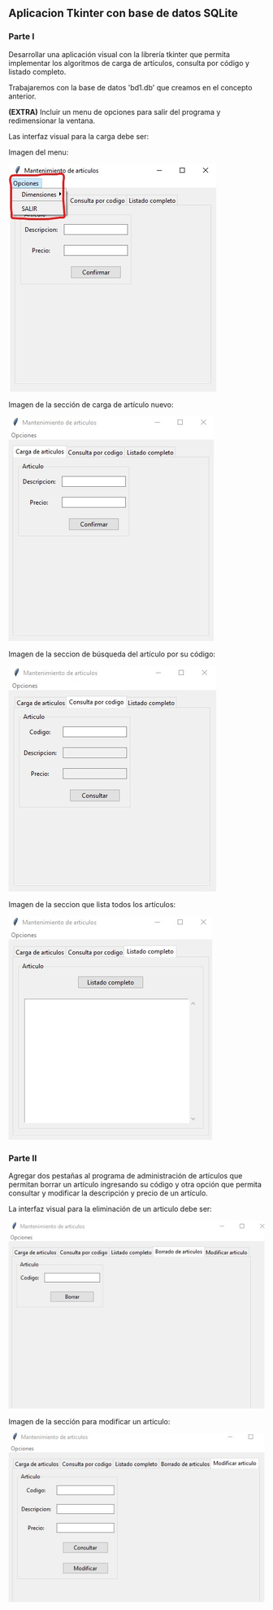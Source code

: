 ## Aplicacion Tkinter con base de datos SQLite

### Parte I

Desarrollar una aplicación visual con la librería tkinter que permita implementar los algoritmos de carga de artículos, consulta por código y listado completo.

Trabajaremos con la base de datos 'bd1.db' que creamos en el concepto anterior.

**(EXTRA)** Incluir un menu de opciones para salir del programa y redimensionar la ventana.

Las interfaz visual para la carga debe ser:

Imagen del menu:

![menu](./imagenes/88_1.jpg)

Imagen de la sección de carga de artículo nuevo:

![carga-articulo](./imagenes/88_2.jpg)

Imagen de la seccion de búsqueda del artículo por su código:

![busca-articulo](./imagenes/88_3.jpg)

Imagen de la seccion que lista todos los artículos:

![listado-articulos](./imagenes/88_4.jpg)

### Parte II

Agregar dos pestañas al programa de administración de artículos que permitan borrar un artículo ingresando su código y otra opción que permita consultar y modificar la descripción y precio de un artículo.

La interfaz visual para la eliminación de un articulo debe ser:

![eliminar-articulo](./imagenes/88_5.jpg)

Imagen de la sección para modificar un articulo:

![modificar-articulo](./imagenes/88_6.jpg)
